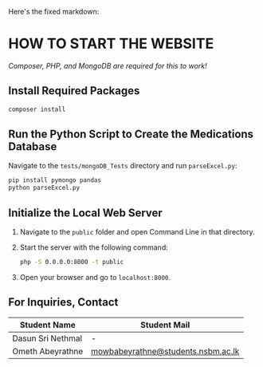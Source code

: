 Here's the fixed markdown:

# HOW TO START THE WEBSITE

*Composer, PHP, and MongoDB are required for this to work!*

## Install Required Packages

```sh
composer install
```

## Run the Python Script to Create the Medications Database

Navigate to the `tests/mongoDB_Tests` directory and run `parseExcel.py`:

```sh
pip install pymongo pandas
python parseExcel.py
```

## Initialize the Local Web Server

1. Navigate to the `public` folder and open Command Line in that directory.
2. Start the server with the following command:

   ```sh
   php -S 0.0.0.0:8000 -t public
   ```

3. Open your browser and go to `localhost:8000`.

## For Inquiries, Contact

| Student Name       | Student Mail                              |
|--------------------|-------------------------------------------|
| Dasun Sri Nethmal  | -                                         |
| Ometh Abeyrathne   | mowbabeyrathne@students.nsbm.ac.lk        |
